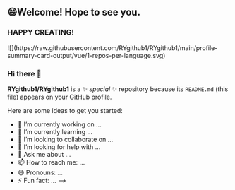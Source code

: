 <h2>😄Welcome! Hope to see you.</h2>
<h3>HAPPY CREATING!</h3>





<!--
<p style='display:flex;'>
    <img alt="GitHubStats" height="160px" src="https://github-readme-stats.vercel.app/api?username=RYgithub1&theme=vue&show_icons=true&count_private=true" />
    <!--　<img alt="MostUsedLanguages" height="160px" src="https://github-readme-stats.vercel.app/api/top-langs/?username=RYgithub1&theme=vue&layout=compact" /> -->
</p>
![](https://raw.githubusercontent.com/RYgithub1/RYgithub1/main/profile-summary-card-output/vue/1-repos-per-language.svg)



### Hi there 👋

**RYgithub1/RYgithub1** is a ✨ _special_ ✨ repository because its `README.md` (this file) appears on your GitHub profile.

Here are some ideas to get you started:

- 🔭 I’m currently working on ...
- 🌱 I’m currently learning ...
- 👯 I’m looking to collaborate on ...
- 🤔 I’m looking for help with ...
- 💬 Ask me about ...
- 📫 How to reach me: ...
- 😄 Pronouns: ...
- ⚡ Fun fact: ...
-->
